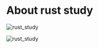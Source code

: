 # About rust study

![rust_study](https://n.sinaimg.cn/sinakd202151s/22/w548h274/20210501/21b8-kpptear7855377.png)

![rust_study](https://pic2.zhimg.com/v2-839798432500b3aec901cba0efb93bf7_1440w.jpg?source=172ae18b)

